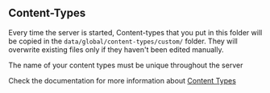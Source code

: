 ## Content-Types

Every time the server is started, Content-types that you put in this folder will be copied in the `data/global/content-types/custom/` folder.
They will overwrite existing files only if they haven't been edited manually.

The name of your content types must be unique throughout the server

Check the documentation for more information about [Content Types](http://localhost:3001/docs/next/build/content)
